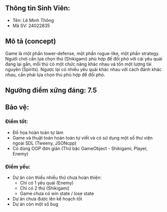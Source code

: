 ## Thông tin Sinh Viên:
- Tên: Lê Minh Thông
- Mã SV: 24022835

## Mô tả (concept)
Game là một phần tower-defense, một phần rogue-like, một phần strategy. Người chơi cần lựa chọn thú (Shikigami) phù hợp đế đối phó với cái yêu quái đang lại gần, mỗi thú có một chức năng khác nhau và tốn một lượng tài nguyên (Spirits). Ngược lại có nhiều yêu quái khác nhau với cách đánh khác nhau, cần phải lựa chọn thú phù hợp để đối phó.

## Ngưỡng điểm xứng đáng: 7.5

## Bảo vệ:
### Điểm tốt:
+ Đồ họa hoàn toàn tự làm
+ Game và thuật toán hoàn toàn tự viết và có sử dụng một số thư viện ngoài SDL (Tweeny, JSONcpp)
+ Có dùng OOP đơn giản (Thứ bậc GameObject - Shikigami, Player, Enemy)
### Điểm yếu:
- Dự án còn thiếu nhiều thứ chưa hoàn thiện:
  + Chỉ có 1 yêu quái (Enemy)
  + Chỉ có 2 thú (Shikigami)
  + Game chưa có win state / lose state
- Dự án chưa được lên kế hoạch tốt
- Dự án còn một số bug
